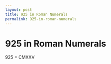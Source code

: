 ```yaml
---
layout: post
title: 925 in Roman Numerals
permalink: 925-in-roman-numerals
---
```


# 925 in Roman Numerals

925 = CMXXV
